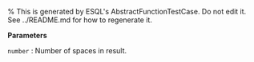% This is generated by ESQL's AbstractFunctionTestCase. Do not edit it. See ../README.md for how to regenerate it.

**Parameters**

`number`
:   Number of spaces in result.

